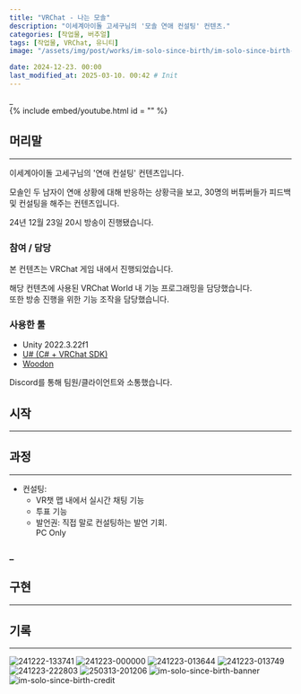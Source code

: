 ```yaml
---
title: "VRChat - 나는 모솔"
description: "이세계아이돌 고세구님의 '모솔 연애 컨설팅' 컨텐츠."
categories: [작업물, 버추얼]
tags: [작업물, VRChat, 유니티]
image: "/assets/img/post/works/im-solo-since-birth/im-solo-since-birth-banner.png"

date: 2024-12-23. 00:00
last_modified_at: 2025-03-10. 00:42 # Init
---
```


_  
{% include embed/youtube.html id = "" %}

## 머리말

---

이세계아이돌 고세구님의 '연애 컨설팅' 컨텐츠입니다.  

모솔인 두 남자이 연애 상황에 대해 반응하는 상황극을 보고, 30명의 버튜버들가 피드백 및 컨설팅을 해주는 컨텐츠입니다.  

24년 12월 23일 20시 방송이 진행됐습니다.  

### 참여 / 담당

본 컨텐츠는 VRChat 게임 내에서 진행되었습니다.  

해당 컨텐츠에 사용된 VRChat World 내 기능 프로그래밍을 담당했습니다.  
또한 방송 진행을 위한 기능 조작을 담당했습니다.  

### 사용한 툴

- Unity 2022.3.22f1
- [U# (C# + VRChat SDK)](https://udonsharp.docs.vrchat.com/)
- [Woodon](https://github.com/wrchat/Woodon)

Discord를 통해 팀원/클라이언트와 소통했습니다.  

## 시작

---

## 과정

---

- 컨설팅:
  - VR챗 맵 내에서 실시간 채팅 기능
  - 투표 기능
  - 발언권: 직접 말로 컨설팅하는 발언 기회.  
PC Only  

### _

## 구현

---

## 기록

---

![241222-133741](/assets/img/post/works/im-solo-since-birth/241222-133741.png)
![241223-000000](/assets/img/post/works/im-solo-since-birth/241223-000000.png)
![241223-013644](/assets/img/post/works/im-solo-since-birth/241223-013644.png)
![241223-013749](/assets/img/post/works/im-solo-since-birth/241223-013749.png)
![241223-222803](/assets/img/post/works/im-solo-since-birth/241223-222803.png)
![250313-201206](/assets/img/post/works/im-solo-since-birth/250313-201206.png)
![im-solo-since-birth-banner](/assets/img/post/works/im-solo-since-birth/im-solo-since-birth-banner.png)
![im-solo-since-birth-credit](/assets/img/post/works/im-solo-since-birth/im-solo-since-birth-credit.png)
